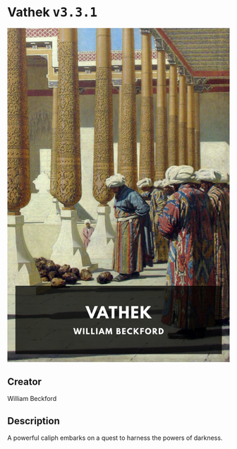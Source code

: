 
# Vathek <kbd>v3.3.1</kbd>

<center>
  <img src="./cover-1024.jpg"/>
</center>

## Creator
William Beckford

## Description
A powerful caliph embarks on a quest to harness the powers of darkness.
